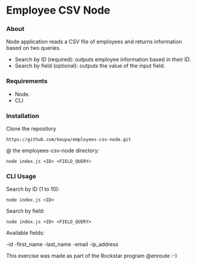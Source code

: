 # Employee CSV Node

### About
Node application reads a CSV file of employees and returns information based on two queries.
- Search by ID (required): outputs employee information based in their ID.
- Search by field (optional): outputs the value of the input field.

### Requirements
- Node.
- CLI

### Installation
Clone the repository

    https://github.com/keupa/employees-csv-node.git

@ the employees-csv-node directory: 

    node index.js <ID> <FIELD_QUERY> 

### CLI Usage

Search by ID (1 to 10):

    node index.js <ID>
    

Search by field:

    node index.js <ID> <FIELD_QUERY>

Available fields: 

-id
-first_name
-last_name
-email
-ip_address


This exercise was made as part of the Rockstar program @enroute :-) 
